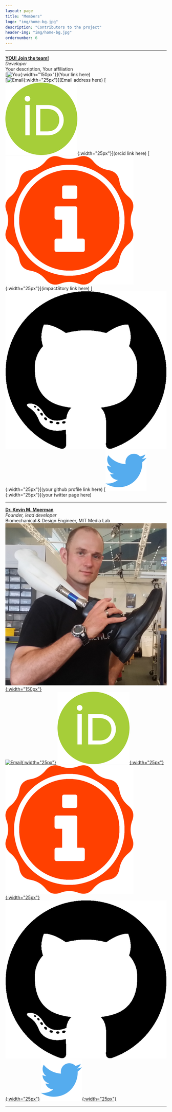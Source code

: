 ```yaml
---
layout: page
title: "Members"
logo: "img/home-bg.jpg"
description: "Contributors to the project"
header-img: "img/home-bg.jpg"
ordernumber: 6
---
```


***  
[__YOU! Join the team!__](https://github.com/gibbonCode/GIBBON/blob/master/CONTRIBUTING.md)   
*Developer*  
Your description, Your affiliation   
[![You](/img/member_avatars/question-mark.jpg){:width="150px"}](Your link here)   
[![Email](/img/icons/email_icon.png){:width="25px"}](Email address here)
[![ORCID](img/icons/orcid.png){:width="25px"}](orcid link here)
[![Impactstory](img/icons/impactStory.png){:width="25px"}](impactStory link here)
[![GitHub](img/icons/github-icon.png){:width="25px"}](your github profile link here)
[![Twitter](img/icons/twitter.png){:width="25px"}](your twitter page here)  

***  
[__Dr. Kevin M. Moerman__](https://www.kevinmoerman.org)    
*Founder, lead developer*  
Biomechanical & Design Engineer, MIT Media Lab   
[![Kevin Moerman](img/member_avatars/kmm_profile_crop.jpg){:width="150px"}](https://www.kevinmoerman.org)   
[![Email](/img/icons/email_icon.png){:width="25px"}](mailto:kmoerman@mit.edu)
[![ORCID](img/icons/orcid.png){:width="25px"}](https://orcid.org/0000-0003-3768-4269)
[![Impactstory](img/icons/impactStory.png){:width="25px"}](https://profiles.impactstory.org/u/0000-0003-3768-4269)
[![GitHub](img/icons/github-icon.png){:width="25px"}](https://github.com/Kevin-Mattheus-Moerman)
[![Twitter](img/icons/twitter.png){:width="25px"}](https://twitter.com/KMMoerman)  

***
